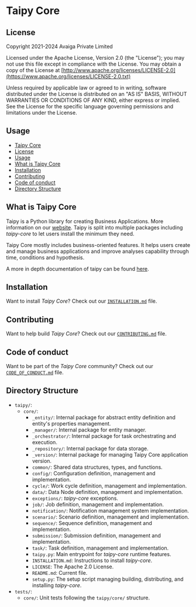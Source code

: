 # Taipy Core

## License

Copyright 2021-2024 Avaiga Private Limited

Licensed under the Apache License, Version 2.0 (the "License"); you may not use this file
except in compliance with the License. You may obtain a copy of the License at
[http://www.apache.org/licenses/LICENSE-2.0](https://www.apache.org/licenses/LICENSE-2.0.txt)

Unless required by applicable law or agreed to in writing, software distributed under the
License is distributed on an "AS IS" BASIS, WITHOUT WARRANTIES OR CONDITIONS OF ANY KIND,
either express or implied. See the License for the specific language governing permissions
and limitations under the License.

## Usage

- [Taipy Core](#taipy-core)
- [License](#license)
- [Usage](#usage)
- [What is Taipy Core](#what-is-taipy-core)
- [Installation](#installation)
- [Contributing](#contributing)
- [Code of conduct](#code-of-conduct)
- [Directory Structure](#directory-structure)

## What is Taipy Core

Taipy is a Python library for creating Business Applications. More information on our
[website](https://www.taipy.io). Taipy is split into multiple packages including
*taipy-core* to let users install the minimum they need.

Taipy Core mostly includes business-oriented
features. It helps users create and manage business applications and improve analyses
capability through time, conditions and hypothesis.

A more in depth documentation of taipy can be found [here](https://docs.taipy.io).

## Installation

Want to install *Taipy Core*? Check out our [`INSTALLATION.md`](INSTALLATION.md) file.

## Contributing

Want to help build *Taipy Core*? Check out our [`CONTRIBUTING.md`](../../CONTRIBUTING.md) file.

## Code of conduct

Want to be part of the *Taipy Core* community? Check out our
[`CODE_OF_CONDUCT.md`](../../CODE_OF_CONDUCT.md) file.

## Directory Structure

- `taipy/`:
  - `core/`:
    - `_entity/`: Internal package for abstract entity definition and entity's properties management.
    - `_manager/`: Internal package for entity manager.
    - `_orchestrator/`: Internal package for task orchestrating and execution.
    - `_repository/`: Internal package for data storage.
    - `_version/`: Internal package for managing Taipy Core application version.
    - `common/`: Shared data structures, types, and functions.
    - `config/`: Configuration definition, management and implementation.
    - `cycle/`: Work cycle definition, management and implementation.
    - `data/`: Data Node definition, management and implementation.
    - `exceptions/`: *taipy-core* exceptions.
    - `job/`: Job definition, management and implementation.
    - `notification/`: Notification management system implementation.
    - `scenario/`: Scenario definition, management and implementation.
    - `sequence/`: Sequence definition, management and implementation.
    - `submission/`: Submission definition, management and implementation.
    - `task/`: Task definition, management and implementation.
    - `taipy.py`: Main entrypoint for *taipy-core* runtime features.
    - `INSTALLATION.md`: Instructions to install *taipy-core*.
    - `LICENSE`: The Apache 2.0 License.
    - `README.md`: Current file.
    - `setup.py`: The setup script managing building, distributing, and installing *taipy-core*.
- `tests/`:
  - `core/`: Unit tests following the `taipy/core/` structure.
